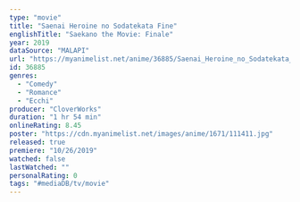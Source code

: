 ```yaml
---
type: "movie"
title: "Saenai Heroine no Sodatekata Fine"
englishTitle: "Saekano the Movie: Finale"
year: 2019
dataSource: "MALAPI"
url: "https://myanimelist.net/anime/36885/Saenai_Heroine_no_Sodatekata_Fine"
id: 36885
genres: 
  - "Comedy"
  - "Romance"
  - "Ecchi"
producer: "CloverWorks"
duration: "1 hr 54 min"
onlineRating: 8.45
poster: "https://cdn.myanimelist.net/images/anime/1671/111411.jpg"
released: true
premiere: "10/26/2019"
watched: false
lastWatched: ""
personalRating: 0
tags: "#mediaDB/tv/movie"
---
```


